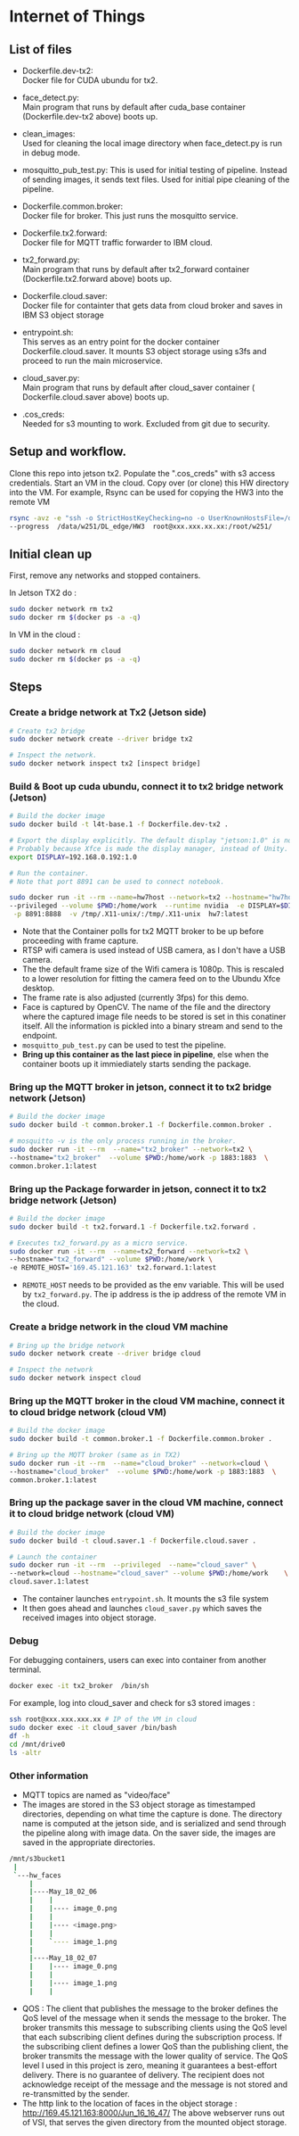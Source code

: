 # Internet of Things

## List of files  

 - Dockerfile.dev-tx2:  
   Docker file for CUDA ubundu for tx2.

 - face_detect.py:  
   Main program that runs by default after cuda_base container (Dockerfile.dev-tx2 above) boots up.

 - clean_images:  
   Used for cleaning the local image directory when face_detect.py is run in debug mode.

 - mosquitto_pub_test.py: 
   This is used for initial testing of pipeline. Instead of sending images, it sends text files. Used for initial pipe cleaning of the pipeline. 

 - Dockerfile.common.broker:  
   Docker file for broker. This just runs the mosquitto service.

 - Dockerfile.tx2.forward:  
   Docker file for MQTT traffic forwarder to IBM cloud.

 - tx2_forward.py:  
   Main program that runs by default after tx2_forward container (Dockerfile.tx2.forward above) boots up.

 - Dockerfile.cloud.saver:  
   Docker file for containter that gets data from cloud broker and saves in IBM S3 object storage

 - entrypoint.sh:  
   This serves as an entry point for the docker container Dockerfile.cloud.saver. It mounts S3 object storage using s3fs and proceed to run the main microservice.

 - cloud_saver.py:  
   Main program that runs by default after cloud_saver container ( Dockerfile.cloud.saver above) boots up.

 - .cos_creds:  
   Needed for s3 mounting to work. Excluded from git due to security. 

## Setup and workflow.

Clone this repo into jetson tx2. Populate the ".cos_creds" with s3 access credentials. Start an VM in the cloud. Copy over (or clone) this HW directory into the VM.
For example, Rsync can be used for copying the HW3 into the remote VM 

```bash
rsync -avz -e "ssh -o StrictHostKeyChecking=no -o UserKnownHostsFile=/dev/null"    \
--progress  /data/w251/DL_edge/HW3  root@xxx.xxx.xx.xx:/root/w251/
```

## Initial clean up

First, remove any networks and stopped containers.

In Jetson TX2 do :

```bash
sudo docker network rm tx2
sudo docker rm $(docker ps -a -q)
```

In VM in the cloud :
```bash
sudo docker network rm cloud
sudo docker rm $(docker ps -a -q)
```

## Steps

### Create a bridge network at Tx2 (Jetson side)

```bash
# Create tx2 bridge
sudo docker network create --driver bridge tx2

# Inspect the network.
sudo docker network inspect tx2 [inspect bridge]
```

### Build & Boot up cuda ubundu, connect it to tx2 bridge network (Jetson)

```bash
# Build the docker image
sudo docker build -t l4t-base.1 -f Dockerfile.dev-tx2 .

# Export the display explicitly. The default display "jetson:1.0" is not working
# Probably because Xfce is made the display manager, instead of Unity. 
export DISPLAY=192.168.0.192:1.0

# Run the container. 
# Note that port 8891 can be used to connect notebook.

sudo docker run -it --rm --name=hw7host --network=tx2 --hostname="hw7host" \
--privileged --volume $PWD:/home/work  --runtime nvidia  -e DISPLAY=$DISPLAY \
 -p 8891:8888  -v /tmp/.X11-unix/:/tmp/.X11-unix  hw7:latest
```

- Note that the Container polls for tx2 MQTT broker to be up before proceeding with frame capture.  
- RTSP wifi camera is used instead of USB camera, as I don't have a USB camera.   
- The the default frame size of the Wifi camera is 1080p. This is rescaled to a lower resolution for fitting the camera feed on to the Ubundu Xfce desktop.   
- The frame rate is also adjusted (currently 3fps) for this demo.  
- Face is captured by OpenCV. The name of the file and the directory where the captured image file needs to be stored is set in this conatiner itself. All the information is pickled into a binary stream and send to the endpoint.  
- `mosquitto_pub_test.py`  can be used to test the pipeline.  
- **Bring up this container as the last piece in pipeline**, else when the container boots up it immiediately starts sending the package. 

### Bring up the MQTT broker in jetson,  connect it to tx2 bridge network (Jetson)

```bash
# Build the docker image
sudo docker build -t common.broker.1 -f Dockerfile.common.broker .

# mosquitto -v is the only process running in the broker.
sudo docker run -it --rm  --name="tx2_broker" --network=tx2 \
--hostname="tx2_broker"  --volume $PWD:/home/work -p 1883:1883  \
common.broker.1:latest
```

### Bring up the Package forwarder in jetson,  connect it to tx2 bridge network (Jetson)
```bash
# Build the docker image
sudo docker build -t tx2.forward.1 -f Dockerfile.tx2.forward .

# Executes tx2_forward.py as a micro service.
sudo docker run -it --rm  --name=tx2_forward --network=tx2 \
--hostname="tx2_forward" --volume $PWD:/home/work \
-e REMOTE_HOST='169.45.121.163' tx2.forward.1:latest
```
- `REMOTE_HOST` needs to be provided as the env variable. This will be used by `tx2_forward.py`. The ip address is the ip address of the remote VM in the cloud.


### Create a bridge network in the cloud VM machine
```bash
# Bring up the bridge network
sudo docker network create --driver bridge cloud

# Inspect the network
sudo docker network inspect cloud
```

### Bring up the  MQTT broker in the cloud VM machine,  connect it to cloud bridge network (cloud VM)
```bash
# Build the docker image
sudo docker build -t common.broker.1 -f Dockerfile.common.broker .

# Bring up the MQTT broker (same as in TX2)
sudo docker run -it --rm  --name="cloud_broker" --network=cloud \
--hostname="cloud_broker"  --volume $PWD:/home/work -p 1883:1883  \
common.broker.1:latest
```

### Bring up the  package saver in the cloud VM machine,  connect it to cloud bridge network (cloud VM)
```bash
# Build the docker image
sudo docker build -t cloud.saver.1 -f Dockerfile.cloud.saver .

# Launch the container
sudo docker run -it --rm  --privileged  --name="cloud_saver" \
--network=cloud --hostname="cloud_saver" --volume $PWD:/home/work    \
cloud.saver.1:latest
```

- The container launches `entrypoint.sh`. It mounts the s3 file system
- It then goes ahead and launches `cloud_saver.py` which saves the received images into object storage.

### Debug

For debugging containers, users can exec into container from another terminal.

```bash 
docker exec -it tx2_broker  /bin/sh
```

For example, log into cloud_saver and check for s3 stored images :

```bash 
ssh root@xxx.xxx.xxx.xx # IP of the VM in cloud
sudo docker exec -it cloud_saver /bin/bash
df -h
cd /mnt/drive0
ls -altr 
```

### Other information
- MQTT topics are named as "video/face"
- The images are stored in the S3 object storage as timestamped directories, depending on what time the capture is done. The directory name is computed at the jetson side, and is serialized and send through the pipeline along with image data. On the saver side, the images are saved in the appropriate directories.

```bash
/mnt/s3bucket1
 |
 `---hw_faces
     |
     |----May_18_02_06
     |    |
     |    |---- image_0.png
     |    |
     |    |---- <image.png>
     |    |
     |    `---- image_1.png
     |    
     |----May_18_02_07
     |    |---- image_0.png
     |    |
     |    |---- image_1.png
     |    |
```

- QOS : The client that publishes the message to the broker defines the QoS level of the message when it sends the message to the broker. The broker transmits this message to subscribing clients using the QoS level that each subscribing client defines during the subscription process. If the subscribing client defines a lower QoS than the publishing client, the broker transmits the message with the lower quality of service. The QoS level I used in this project is zero, meaning it guarantees a best-effort delivery. There is no guarantee of delivery. The recipient does not acknowledge receipt of the message and the message is not stored and re-transmitted by the sender. 
- The http link to the location of faces in the object storage  : http://169.45.121.163:8000/Jun_16_16_47/
  The above webserver runs out of VSI, that serves the given directory from the mounted object storage.
